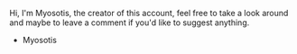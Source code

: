 Hi, I'm Myosotis, the creator of this account, feel free to take a look around and maybe to leave a comment if you'd like to suggest anything.

- Myosotis
